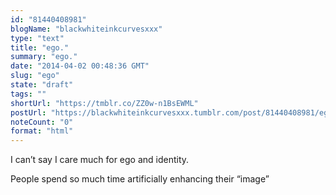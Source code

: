 ```yaml
---
id: "81440408981"
blogName: "blackwhiteinkcurvesxxx"
type: "text"
title: "ego."
summary: "ego."
date: "2014-04-02 00:48:36 GMT"
slug: "ego"
state: "draft"
tags: ""
shortUrl: "https://tmblr.co/ZZ0w-n1BsEWML"
postUrl: "https://blackwhiteinkcurvesxxx.tumblr.com/post/81440408981/ego"
noteCount: "0"
format: "html"
---
```


I can’t say I care much for ego and identity. 

People spend so much time artificially enhancing their “image”